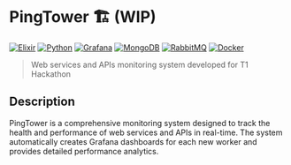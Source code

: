 # PingTower 🏗️ (WIP)

[![Elixir](https://img.shields.io/badge/Elixir-4B275F?style=for-the-badge&logo=elixir&logoColor=white)](https://elixir-lang.org/)
[![Python](https://img.shields.io/badge/Python-3776AB?style=for-the-badge&logo=python&logoColor=white)](https://python.org/)
[![Grafana](https://img.shields.io/badge/Grafana-F46800?style=for-the-badge&logo=grafana&logoColor=white)](https://grafana.com/)
[![MongoDB](https://img.shields.io/badge/MongoDB-47A248?style=for-the-badge&logo=mongodb&logoColor=white)](https://mongodb.com/)
[![RabbitMQ](https://img.shields.io/badge/RabbitMQ-FF6600?style=for-the-badge&logo=rabbitmq&logoColor=white)](https://rabbitmq.com/)
[![Docker](https://img.shields.io/badge/Docker-2496ED?style=for-the-badge&logo=docker&logoColor=white)](https://docker.com/)

> Web services and APIs monitoring system developed for T1 Hackathon

## Description

PingTower is a comprehensive monitoring system designed to track the health and performance of web services and APIs in real-time. The system automatically creates Grafana dashboards for each new worker and provides detailed performance analytics.